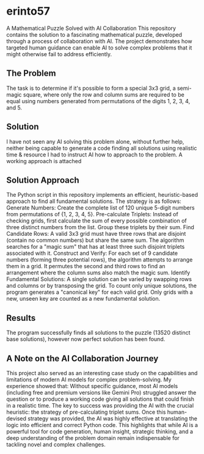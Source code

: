 # erinto57
A Mathematical Puzzle Solved with AI Collaboration
This repository contains the solution to a fascinating mathematical puzzle, developed through a process of collaboration with AI. The project demonstrates how targeted human guidance can enable AI to solve complex problems that it might otherwise fail to address efficiently.
## The Problem
The task is to determine if it's possible to form a special 3x3 grid, a semi-magic square, where only the row and column sums are required to be equal using numbers generated from permutations of the digits 1, 2, 3, 4, and 5.
## Solution
I have not seen any AI solving this problem alone, without further help, neither being capable to generate a code finding all solutions using realistic time & resource
I had to instruct AI how to approach to the problem. A working approach is attached
## Solution Approach
The Python script in this repository implements an efficient, heuristic-based approach to find all fundamental solutions. The strategy is as follows:
Generate Numbers: Create the complete list of 120 unique 5-digit numbers from permutations of {1, 2, 3, 4, 5}.
Pre-calculate Triplets: Instead of checking grids, first calculate the sum of every possible combination of three distinct numbers from the list. Group these triplets by their sum.
Find Candidate Rows: A valid 3x3 grid must have three rows that are disjoint (contain no common numbers) but share the same sum. The algorithm searches for a "magic sum" that has at least three such disjoint triplets associated with it.
Construct and Verify: For each set of 9 candidate numbers (forming three potential rows), the algorithm attempts to arrange them in a grid. It permutes the second and third rows to find an arrangement where the column sums also match the magic sum.
Identify Fundamental Solutions: A single solution can be varied by swapping rows and columns or by transposing the grid. To count only unique solutions, the program generates a "canonical key" for each valid grid. Only grids with a new, unseen key are counted as a new fundamental solution.
## Results
The program successfully finds all solutions to the puzzle (13520 distinct base solutions), however now perfect solution has been found.
## A Note on the AI Collaboration Journey
This project also served as an interesting case study on the capabilities and limitations of modern AI models for complex problem-solving.
My experience showed that:
Without specific guidance, most AI models (including free and premium versions like Gemini Pro) struggled answer the question or to produce a working code giving all solutions that could finish in a realistic time.
The key to success was providing the AI with the crucial heuristic: the strategy of pre-calculating triplet sums. Once this human-devised strategy was provided, the AI was highly effective at translating the logic into efficient and correct Python code.
This highlights that while AI is a powerful tool for code generation, human insight, strategic thinking, and a deep understanding of the problem domain remain indispensable for tackling novel and complex challenges.
